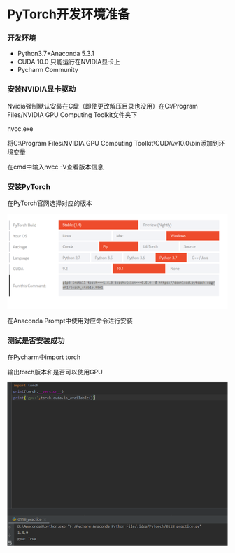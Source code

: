 # PyTorch开发环境准备

### 开发环境

- Python3.7+Anaconda 5.3.1
- CUDA 10.0 只能运行在NVIDIA显卡上
- Pycharm Community

### 安装NVIDIA显卡驱动

Nvidia强制默认安装在C盘（即使更改解压目录也没用）在C:/Program Files/NVIDIA GPU Computing Toolkit文件夹下

nvcc.exe 

将C:\Program Files\NVIDIA GPU Computing Toolkit\CUDA\v10.0\bin添加到环境变量

在cmd中输入nvcc -V查看版本信息

### 安装PyTorch

在PyTorch官网选择对应的版本

![](\img\PyTorch_download.PNG)

在Anaconda Prompt中使用对应命令进行安装

### 测试是否安装成功

在Pycharm中import torch

输出torch版本和是否可以使用GPU

![](\img\test.PNG)

